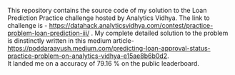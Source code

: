 This repository contains the source code of my solution to the Loan Prediction Practice challenge hosted by Analytics Vidhya.
The link to challenge is - https://datahack.analyticsvidhya.com/contest/practice-problem-loan-prediction-iii/ .
My complete detailed solution to the problem is dinstinctly written in this medium article- https://poddaraayush.medium.com/predicting-loan-approval-status-practice-problem-on-analytics-vidhya-e15ae8b6b0d2.  
It landed me on a accuracy of 79.16 % on the public leaderboard.
